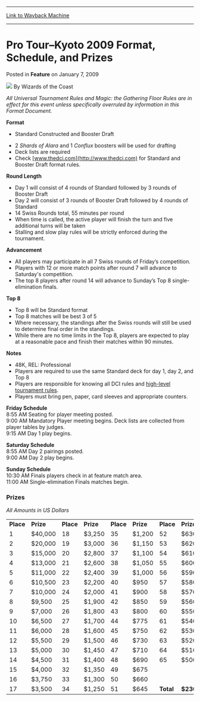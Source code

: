 
---
[Link to Wayback Machine](https://web.archive.org/web/20220626223020/https://magic.wizards.com/en/articles/archive/feature/pro-tour%E2%80%93kyoto-2009-format-schedule-and-prizes-2009-01-07)

[_metadata_:wayback_url]:- "https://magic.wizards.com/en/articles/archive/feature/pro-tour%E2%80%93kyoto-2009-format-schedule-and-prizes-2009-01-07"
[_metadata_:wayback_raw_url]:- "https://web.archive.org/web/20220626223020id_/https://magic.wizards.com/en/articles/archive/feature/pro-tour%E2%80%93kyoto-2009-format-schedule-and-prizes-2009-01-07"
[_metadata_:wayback_capture_timestamp]:- "2022-06-26 22:30:20+00:00"
[_metadata_:description]:- "All Universal Tournament Rules and Magic: the Gathering Floor Rules are in effect for this event unless specifically overruled by information in this Format Document.FormatStandard Constructed and Booster Draft 2 Shards of Alara and 1 Conflux boosters will be used for drafting Deck lists are required Check www.thedci.com for Standard and Booster Draft format rules."
[_metadata_:generator]:- "Drupal 7 (http://drupal.org)"
[_metadata_:publish_date]:- "2009-01-07"
---


Pro Tour–Kyoto 2009 Format, Schedule, and Prizes
================================================



 Posted in **Feature**
 on January 7, 2009 






![](https://media.magic.wizards.com/styles/auth_small/public/images/person/wizards_author.jpg)
By Wizards of the Coast











*All Universal Tournament Rules and Magic: the Gathering Floor Rules are in effect for this event unless specifically overruled by information in this Format Document.*

**Format**  


- Standard Constructed and Booster Draft

* 2 *Shards of Alara*  and 1 *Conflux*  boosters will be used for drafting
* Deck lists are required
* Check [www.thedci.com](http://www.thedci.com) for Standard and Booster Draft format rules.

**Round Length**  


* Day 1 will consist of 4 rounds of Standard followed by 3 rounds of Booster Draft
* Day 2 will consist of 3 rounds of Booster Draft followed by 4 rounds of Standard
* 14 Swiss Rounds total, 55 minutes per round
* When time is called, the active player will finish the turn and five additional turns will be taken
* Stalling and slow play rules will be strictly enforced during the tournament.

**Advancement**  


* All players may participate in all 7 Swiss rounds of Friday’s competition.
* Players with 12 or more match points after round 7 will advance to Saturday's competition.
* The top 8 players after round 14 will advance to Sunday’s Top 8 single-elimination finals.

**Top 8**  


* Top 8 will be Standard format
* Top 8 matches will be best 3 of 5
* Where necessary, the standings after the Swiss rounds will still be used to determine final order in the standings.
* While there are no time limits in the Top 8, players are expected to play at a reasonable pace and finish their matches within 90 minutes.

**Notes**  


* 48K, REL: Professional
* Players are required to use the same Standard deck for day 1, day 2, and Top 8
* Players are responsible for knowing all DCI rules and [high-level tournament rules](http://www.wizards.com/protour/images/HighlevelRules.pdf).
* Players must bring pen, paper, card sleeves and appropriate counters.

**Friday Schedule**  
8:55 AM Seating for player meeting posted.   
 9:00 AM Mandatory Player meeting begins. Deck lists are collected from player tables by judges.  
 9:15 AM Day 1 play begins. 

**Saturday Schedule**  
8:55 AM Day 2 pairings posted.  
 9:00 AM Day 2 play begins.

**Sunday Schedule**  
10:30 AM Finals players check in at feature match area.  
 11:00 AM Single-elimination Finals matches begin.

### Prizes

*All Amounts in US Dollars*



|  |  |  |  |  |  |  |  |
| --- | --- | --- | --- | --- | --- | --- | --- |
| **Place** | **Prize** | **Place** | **Prize** | **Place** | **Prize** | **Place** | **Prize** |
| 1 | $40,000 | 18 | $3,250 | 35 | $1,200 | 52 | $630 |
| 2 | $20,000 | 19 | $3,000 | 36 | $1,150 | 53 | $620 |
| 3 | $15,000 | 20 | $2,800 | 37 | $1,100 | 54 | $610 |
| 4 | $13,000 | 21 | $2,600 | 38 | $1,050 | 55 | $600 |
| 5 | $11,000 | 22 | $2,400 | 39 | $1,000 | 56 | $590 |
| 6 | $10,500 | 23 | $2,200 | 40 | $950 | 57 | $580 |
| 7 | $10,000 | 24 | $2,000 | 41 | $900 | 58 | $570 |
| 8 | $9,500 | 25 | $1,900 | 42 | $850 | 59 | $560 |
| 9 | $7,000 | 26 | $1,800 | 43 | $800 | 60 | $550 |
| 10 | $6,500 | 27 | $1,700 | 44 | $775 | 61 | $540 |
| 11 | $6,000 | 28 | $1,600 | 45 | $750 | 62 | $530 |
| 12 | $5,500 | 29 | $1,500 | 46 | $730 | 63 | $520 |
| 13 | $5,000 | 30 | $1,450 | 47 | $710 | 64 | $510 |
| 14 | $4,500 | 31 | $1,400 | 48 | $690 | 65 | $500 |
| 15 | $4,000 | 32 | $1,350 | 49 | $675 |  |  |
| 16 | $3,750 | 33 | $1,300 | 50 | $660 |  |  |
| 17 | $3,500 | 34 | $1,250 | 51 | $645 | **Total** | **$230,795** |







